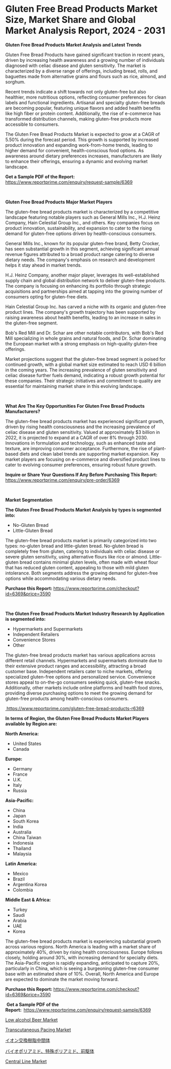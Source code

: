 <p><h1>Gluten Free Bread Products Market Size, Market Share and Global Market Analysis Report, 2024 - 2031</h1></p><p><strong>Gluten Free Bread Products Market Analysis and Latest Trends</strong></p>
<p><p>Gluten Free Bread Products have gained significant traction in recent years, driven by increasing health awareness and a growing number of individuals diagnosed with celiac disease and gluten sensitivity. The market is characterized by a diverse range of offerings, including bread, rolls, and baguettes made from alternative grains and flours such as rice, almond, and sorghum. </p><p>Recent trends indicate a shift towards not only gluten-free but also healthier, more nutritious options, reflecting consumer preferences for clean labels and functional ingredients. Artisanal and specialty gluten-free breads are becoming popular, featuring unique flavors and added health benefits like high fiber or protein content. Additionally, the rise of e-commerce has transformed distribution channels, making gluten-free products more accessible to consumers.</p><p>The Gluten Free Bread Products Market is expected to grow at a CAGR of 5.50% during the forecast period. This growth is supported by increased product innovation and expanding work-from-home trends, leading to higher demand for convenient, health-conscious food options. As awareness around dietary preferences increases, manufacturers are likely to enhance their offerings, ensuring a dynamic and evolving market landscape.</p></p>
<p><strong>Get a Sample PDF of the Report:&nbsp;</strong> <a href="https://www.reportprime.com/enquiry/request-sample/6369">https://www.reportprime.com/enquiry/request-sample/6369</a></p>
<p>&nbsp;</p>
<p><strong>Gluten Free Bread Products Major Market Players</strong></p>
<p><p>The gluten-free bread products market is characterized by a competitive landscape featuring notable players such as General Mills Inc., H.J. Heinz Company, Hain Celestial Group Inc., and others. Key companies focus on product innovation, sustainability, and expansion to cater to the rising demand for gluten-free options driven by health-conscious consumers.</p><p>General Mills Inc., known for its popular gluten-free brand, Betty Crocker, has seen substantial growth in this segment, achieving significant annual revenue figures attributed to a broad product range catering to diverse dietary needs. The company's emphasis on research and development helps it stay ahead in market trends.</p><p>H.J. Heinz Company, another major player, leverages its well-established supply chain and global distribution network to deliver gluten-free products. The company is focusing on enhancing its portfolio through strategic acquisitions and partnerships aimed at tapping into the growing number of consumers opting for gluten-free diets.</p><p>Hain Celestial Group Inc. has carved a niche with its organic and gluten-free product lines. The company's growth trajectory has been supported by raising awareness about health benefits, leading to an increase in sales in the gluten-free segment. </p><p>Bob's Red Mill and Dr. Schar are other notable contributors, with Bob's Red Mill specializing in whole grains and natural foods, and Dr. Schar dominating the European market with a strong emphasis on high-quality gluten-free offerings.</p><p>Market projections suggest that the gluten-free bread segment is poised for continued growth, with a global market size estimated to reach USD 6 billion in the coming years. The increasing prevalence of gluten sensitivity and celiac disease further fuels demand, indicating a robust growth potential for these companies. Their strategic initiatives and commitment to quality are essential for maintaining market share in this evolving landscape.</p></p>
<p>&nbsp;</p>
<p><strong>What Are The Key Opportunities For Gluten Free Bread Products Manufacturers?</strong></p>
<p><p>The gluten-free bread products market has experienced significant growth, driven by rising health consciousness and the increasing prevalence of celiac disease and gluten sensitivity. Valued at approximately $3 billion in 2022, it is projected to expand at a CAGR of over 8% through 2030. Innovations in formulation and technology, such as enhanced taste and texture, are improving consumer acceptance. Furthermore, the rise of plant-based diets and clean label trends are supporting market expansion. Key market players are focusing on e-commerce and diversified product lines to cater to evolving consumer preferences, ensuring robust future growth.</p></p>
<p><strong>Inquire or Share Your Questions If Any Before Purchasing This Report:</strong> <a href="https://www.reportprime.com/enquiry/pre-order/6369">https://www.reportprime.com/enquiry/pre-order/6369</a></p>
<p>&nbsp;</p>
<p><strong>Market Segmentation</strong></p>
<p><strong>The Gluten Free Bread Products Market Analysis by types is segmented into:</strong></p>
<p><ul><li>No-Gluten Bread</li><li>Little-Gluten Bread</li></ul></p>
<p><p>The gluten-free bread products market is primarily categorized into two types: no-gluten bread and little-gluten bread. No-gluten bread is completely free from gluten, catering to individuals with celiac disease or severe gluten sensitivity, using alternative flours like rice or almond. Little-gluten bread contains minimal gluten levels, often made with wheat flour that has reduced gluten content, appealing to those with mild gluten intolerance. Both segments address the growing demand for gluten-free options while accommodating various dietary needs.</p></p>
<p><strong>Purchase this Report:&nbsp;</strong><a href="https://www.reportprime.com/checkout?id=6369&price=3590">https://www.reportprime.com/checkout?id=6369&price=3590</a></p>
<p>&nbsp;</p>
<p><strong>The Gluten Free Bread Products Market Industry Research by Application is segmented into:</strong></p>
<p><ul><li>Hypermarkets and Supermarkets</li><li>Independent Retailers</li><li>Convenience Stores</li><li>Other</li></ul></p>
<p><p>The gluten-free bread products market has various applications across different retail channels. Hypermarkets and supermarkets dominate due to their extensive product ranges and accessibility, attracting a broad customer base. Independent retailers cater to niche markets, offering specialized gluten-free options and personalized service. Convenience stores appeal to on-the-go consumers seeking quick, gluten-free snacks. Additionally, other markets include online platforms and health food stores, providing diverse purchasing options to meet the growing demand for gluten-free products among health-conscious consumers.</p></p>
<p><a href="https://www.reportprime.com/gluten-free-bread-products-r6369">&nbsp;https://www.reportprime.com/gluten-free-bread-products-r6369</a></p>
<p><strong>In terms of Region, the Gluten Free Bread Products Market Players available by Region are:</strong></p>
<p>
    <p> <strong> North America: </strong>
        <ul>
            <li>United States</li>
            <li>Canada</li>
        </ul>
        </p> 
    <p> <strong> Europe: </strong>
        <ul>
            <li>Germany</li>
            <li>France</li>
            <li>U.K.</li>
            <li>Italy</li>
            <li>Russia</li>
        </ul>
        </p> 
    <p> <strong> Asia-Pacific: </strong>
        <ul>
            <li>China</li>
            <li>Japan</li>
            <li>South Korea</li>
            <li>India</li>
            <li>Australia</li>
            <li>China Taiwan</li>
            <li>Indonesia</li>
            <li>Thailand</li>
            <li>Malaysia</li>
        </ul>
        </p> 
    <p> <strong> Latin America: </strong>
        <ul>
            <li>Mexico</li>
            <li>Brazil</li>
            <li>Argentina Korea</li>
            <li>Colombia</li>
        </ul>
        </p> 
    <p> <strong> Middle East & Africa: </strong>
        <ul>
            <li>Turkey</li>
            <li>Saudi</li>
            <li>Arabia</li>
            <li>UAE</li>
            <li>Korea</li>
        </ul>
    </p>
    </p>
<p><p>The gluten-free bread products market is experiencing substantial growth across various regions. North America is leading with a market share of approximately 40%, driven by rising health consciousness. Europe follows closely, holding around 30%, with increasing demand for specialty diets. The Asia-Pacific region is rapidly expanding, anticipated to capture 20%, particularly in China, which is seeing a burgeoning gluten-free consumer base with an estimated share of 10%. Overall, North America and Europe are expected to dominate the market moving forward.</p></p>
<p><strong>Purchase this Report: </strong><a href="https://www.reportprime.com/checkout?id=6369&price=3590">https://www.reportprime.com/checkout?id=6369&price=3590</a></p>
<p>&nbsp;<strong>Get a Sample PDF of the Report:&nbsp;&nbsp;</strong><a href="https://www.reportprime.com/enquiry/request-sample/6369">https://www.reportprime.com/enquiry/request-sample/6369</a></p>
<p><strong></strong></p>
<p><p><a href="https://github.com/pizolina/Market-Research-Report-List-6/blob/main/low-alcohol-beer-market.md">Low alcohol Beer Market</a></p><p><a href="https://medium.com/@snievearol72/the-market-for-transcutaneous-pacing-market-is-examined-in-this-report-along-with-the-factors-e027c6c69d2f">Transcutaneous Pacing Market</a></p><p><a href="https://medium.com/@isnamukti10_96948/ion-exchange-resin-intermediates-market-%E3%81%AE%E3%82%B0%E3%83%AD%E3%83%BC%E3%83%90%E3%83%AB%E5%B8%82%E5%A0%B4%E6%A6%82%E8%A6%81%E3%81%AF-%E4%B8%96%E7%95%8C%E3%81%8A%E3%82%88%E3%81%B3%E4%B8%BB%E8%A6%81%E5%B8%82%E5%A0%B4%E3%81%AB%E3%81%8A%E3%81%91%E3%82%8B%E6%A5%AD%E7%95%8C%E3%81%AB%E5%BD%B1%E9%9F%BF%E3%82%92%E4%B8%8E%E3%81%88%E3%82%8B%E4%B8%BB%E8%A6%81%E3%81%AA%E3%83%88%E3%83%AC%E3%83%B3%E3%83%89%E3%81%AB%E3%81%A4%E3%81%84%E3%81%A6-%E7%8B%AC%E8%87%AA%E3%81%AE%E8%A6%96%E7%82%B9%E3%82%92%E6%8F%90%E4%BE%9B%E3%81%97%E3%81%BE%E3%81%99-e7a0e4a3b52f">イオン交換樹脂中間体</a></p><p><a href="https://medium.com/@isnamukti10_96948/bio-polyamide-specialty-polyamide-precursors-market-%E3%81%AF-%E3%82%B3%E3%82%B9%E3%83%88%E7%AE%A1%E7%90%86%E3%81%A8%E5%8A%B9%E7%8E%87%E5%90%91%E4%B8%8A%E3%82%92%E5%84%AA%E5%85%88%E3%81%97%E3%81%BE%E3%81%99-53bb32ba7d9a">バイオポリアミド、特殊ポリアミド、前駆体</a></p><p><a href="https://medium.com/@snievearol72/the-central-line-industry-analysis-report-offers-a-comprehensive-and-current-examination-of-the-1bcfbf7477d9">Central Line Market</a></p></p>